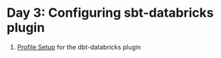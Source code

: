 # Day 3: Configuring sbt-databricks plugin

1. [Profile Setup](https://github.com/databricks/dbt-databricks) for the dbt-databricks plugin
